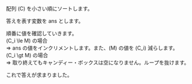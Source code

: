 配列 \(C\) を小さい順にソートします。

答えを表す変数を ans とします。

順番に値を確認していきます。  
\(C_i \le M\) の場合  
⇒ ans の値をインクリメントします。また、\(M\) の値を \(C_i\) 減らします。  
\(C_i \gt M\) の場合  
⇒ 取り終えてもキャンディー・ボックスは空になりません。ループを抜けます。

これで答えが求まりました。